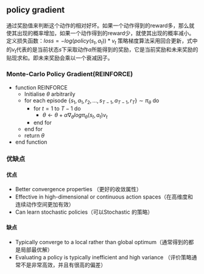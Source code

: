 ## policy gradient
通过奖励值来判断这个动作的相对好坏。如果一个动作得到的reward多，那么就使其出现的概率增加，如果一个动作得到的reward少，就使其出现的概率减小。
定义损失函数：$loss=-log(policy(s_t,a_t)) * v_t$
策略梯度算法采用回合更新，式中的$v_t$代表的是当前状态$s$下采取动作$a$所能得到的奖励，它是当前奖励和未来奖励的贴现求和。即未来奖励会乘以一个衰减因子。

### Monte-Carlo Policy Gradient(REINFORCE)

- function REINFORCE
    - Initialise $\theta$ arbitrarily 
    - for each episode $\{s_1,a_1,r_2,...,s_{T−1},a_{T−1},r_T\}∼\pi_\theta$ do
        - for $t = 1$ to $T − 1$ do
            - $\theta ← \theta + α∇_θ log π_θ (s_t , a_t )v_t$
        - end for 
    - end for
    - return $\theta$
- end function

### 优缺点
#### 优点
- Better convergence properties （更好的收敛属性）
- Effective in high-dimensional or continuous action spaces（在高维度和连续动作空间更加有效）
- Can learn stochastic policies（可以Stochastic 的策略）

#### 缺点
- Typically converge to a local rather than global optimum（通常得到的都是局部最优解）
- Evaluating a policy is typically inefficient and high variance （评价策略通常不是非常高效，并且有很高的偏差）

